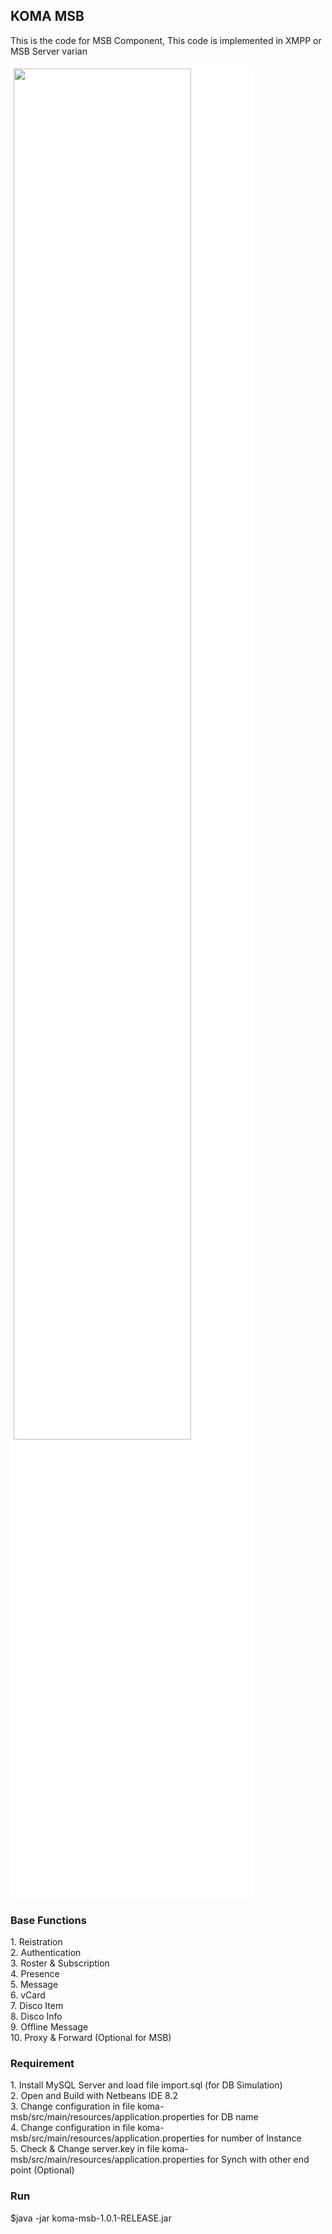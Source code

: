 <div class="pagehead">
  <h2>KOMA MSB</h2>
  <p>This is the code for MSB Component, This code is implemented in XMPP or MSB Server varian</p>
</div>
<div class="box-shadow-medium p-3">
<img style="padding:5px;background-color: #fff;border-radius: 5px;" src="https://user-images.githubusercontent.com/15040338/87261252-d5169700-c4df-11ea-8b65-a8a40024242b.JPG" width="75%">
</div>
<div class="Subhead Subhead--spacious">
  <div class="Subhead-heading"><h3>Base Functions</h3></div>
  <div class="Subhead-description">1. Reistration</div>
  <div class="Subhead-description">2. Authentication</div>
  <div class="Subhead-description">3. Roster & Subscription</div>
  <div class="Subhead-description">4. Presence</div>
  <div class="Subhead-description">5. Message</div>
  <div class="Subhead-description">6. vCard</div>
  <div class="Subhead-description">7. Disco Item</div>
  <div class="Subhead-description">8. Disco Info</div>
  <div class="Subhead-description">9. Offline Message</div>
  <div class="Subhead-description">10. Proxy & Forward (Optional for MSB)</div>
</div>
<div class="Subhead Subhead--spacious">
  <div class="Subhead-heading"><h3>Requirement</h3></div>
  <div class="Subhead-description">1. Install MySQL Server and load file import.sql (for DB Simulation)</div>
  <div class="Subhead-description">2. Open and Build with Netbeans IDE 8.2</div>
  <div class="Subhead-description">3. Change configuration in file koma-msb/src/main/resources/application.properties for DB name</div>
  <div class="Subhead-description">4. Change configuration in file koma-msb/src/main/resources/application.properties for number of Instance</div>
  <div class="Subhead-description">5. Check & Change server.key in file koma-msb/src/main/resources/application.properties for Synch with other end point (Optional)</div>
</div>
<div class="Subhead Subhead--spacious">
  <div class="Subhead-heading"><h3>Run</h3></div>
  <div class="Subhead-description">$java -jar koma-msb-1.0.1-RELEASE.jar</div>
</div>
